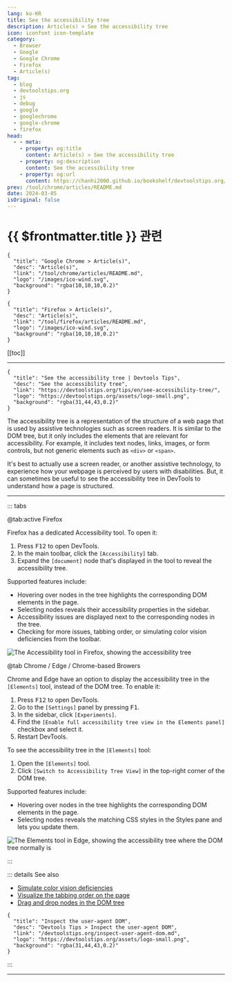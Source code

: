 ```yaml
---
lang: ko-KR
title: See the accessibility tree
description: Article(s) > See the accessibility tree
icon: iconfont icon-template
category: 
  - Browser
  - Google
  - Google Chrome
  - Firefox
  - Article(s)
tag: 
  - blog
  - devtoolstips.org
  - js
  - debug
  - google
  - googlechrome
  - google-chrome
  - firefox
head:
  - - meta:
    - property: og:title
      content: Article(s) > See the accessibility tree
    - property: og:description
      content: See the accessibility tree
    - property: og:url
      content: https://chanhi2000.github.io/bookshelf/devtoolstips.org/see-accessibility-tree.html
prev: /tool/chrome/articles/README.md
date: 2024-03-05
isOriginal: false
---
```


# {{ $frontmatter.title }} 관련

```component VPCard
{
  "title": "Google Chrome > Article(s)",
  "desc": "Article(s)",
  "link": "/tool/chrome/articles/README.md",
  "logo": "/images/ico-wind.svg",
  "background": "rgba(10,10,10,0.2)"
}
```

```component VPCard
{
  "title": "Firefox > Article(s)",
  "desc": "Article(s)",
  "link": "/tool/firefox/articles/README.md",
  "logo": "/images/ico-wind.svg",
  "background": "rgba(10,10,10,0.2)"
}
```

[[toc]]

---

```component VPCard
{
  "title": "See the accessibility tree | Devtools Tips",
  "desc": "See the accessibility tree",
  "link": "https://devtoolstips.org/tips/en/see-accessibility-tree/",
  "logo": "https://devtoolstips.org/assets/logo-small.png",
  "background": "rgba(31,44,43,0.2)"
}
```

The accessibility tree is a representation of the structure of a web page that is used by assistive technologies such as screen readers. It is similar to the DOM tree, but it only includes the elements that are relevant for accessibility. For example, it includes text nodes, links, images, or form controls, but not generic elements such as `<div>` or `<span>`.

It's best to actually use a screen reader, or another assistive technology, to experience how your webpage is perceived by users with disabilities. But, it can sometimes be useful to see the accessibility tree in DevTools to understand how a page is structured.

---

::: tabs

@tab:active <FontIcon icon="fa-brands fa-firefox"/>Firefox

Firefox has a dedicated Accessibility tool. To open it:

1. Press <kbd>F12</kbd> to open DevTools.
2. In the main toolbar, click the <FontIcon icon="iconfont icon-select"/>`[Accessibility]` tab.
3. Expand the <FontIcon icon="iconfont icon-select"/>`[document]` node that's displayed in the tool to reveal the accessibility tree.

Supported features include:

- Hovering over nodes in the tree highlights the corresponding DOM elements in the page.
- Selecting nodes reveals their accessibility properties in the sidebar.
- Accessibility issues are displayed next to the corresponding nodes in the tree.
- Checking for more issues, tabbing order, or simulating color vision deficiencies from the toolbar.

![The Accessibility tool in Firefox, showing the accessibility tree](https://devtoolstips.org/assets/img/see-accessibility-tree-firefox.png)

@tab <FontIcon icon="fa-brands fa-chrome"/>Chrome / <FontIcon icon="fa-brands fa-edge"/>Edge / Chrome-based Browers

Chrome and Edge have an option to display the accessibility tree in the <FontIcon icon="iconfont icon-select"/>`[Elements]` tool, instead of the DOM tree. To enable it:

1. Press <kbd>F12</kbd> to open DevTools.
2. Go to the <FontIcon icon="iconfont icon-select"/>`[Settings]` panel by pressing <kbd>F1</kbd>.
3. In the sidebar, click <FontIcon icon="iconfont icon-select"/>`[Experiments]`.
4. Find the <FontIcon icon="iconfont icon-select"/>`[Enable full accessibility tree view in the Elements panel]` checkbox and select it.
5. Restart DevTools.

To see the accessibility tree in the <FontIcon icon="iconfont icon-select"/>`[Elements]` tool:

1. Open the <FontIcon icon="iconfont icon-select"/>`[Elements]` tool.
2. Click <FontIcon icon="iconfont icon-select"/>`[Switch to Accessibility Tree View]` in the top-right corner of the DOM tree.

Supported features include:

- Hovering over nodes in the tree highlights the corresponding DOM elements in the page.
- Selecting nodes reveals the matching CSS styles in the Styles pane and lets you update them.

![The Elements tool in Edge, showing the accessibility tree where the DOM tree normally is](https://devtoolstips.org/assets/img/see-accessibility-tree-edge.png)

:::

::: details See also

- [Simulate color vision deficiencies](https://devtoolstips.org/tips/en/simulate-color-vision-deficiencies) <!-- TODO: add VPCard -->
- [Visualize the tabbing order on the page](https://devtoolstips.org/tips/en/visualize-tabbing-order) <!-- TODO: add VPCard -->
- [Drag and drop nodes in the DOM tree](https://devtoolstips.org/tips/en/drag-drop-dom-nodes) <!-- TODO: add VPCard -->

```component VPCard
{
  "title": "Inspect the user-agent DOM",
  "desc": "Devtools Tips > Inspect the user-agent DOM",
  "link": "/devtoolstips.org/inspect-user-agent-dom.md",
  "logo": "https://devtoolstips.org/assets/logo-small.png",
  "background": "rgba(31,44,43,0.2)"
}
```

:::

---

<TagLinks />